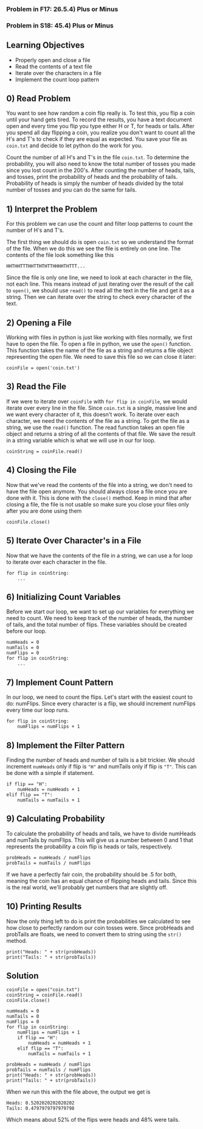 ### Problem in F17: 26.5.4) Plus or Minus
### Problem in S18: 45.4) Plus or Minus 

## Learning Objectives
- Properly open and close a file
- Read the contents of a text file
- Iterate over the characters in a file 
- Implement the count loop pattern

## 0) Read Problem
You want to see how random a coin flip really is. To test this, you flip a coin until your hand gets tired. To record the results, you have a text document open and every time you flip you type either H or T, for heads or tails. After you spend all day flipping a coin, you realize you don't want to count all the H's and T's to check if they are equal as expected. You save your file as `coin.txt` and decide to let python do the work for you. 

Count the number of all H's and T's in the file `coin.txt`. To determine the probability, you will also need to know the total number of tosses you made since you lost count in the 200's. After counting the number of heads, tails, and tosses, print the probability of heads and the probability of tails. Probability of heads is simply the number of heads divided by the total number of tosses and you can do the same for tails. 

<LINK TO COIN.TXT>

## 1) Interpret the Problem
For this problem we can use the count and filter loop patterns to count the number of H's and T's.
	
The first thing we should do is open `coin.txt` so we understand the format of the file. When we do this we see the file is entirely on one line. The contents of the file look something like this 
	
	
	HHTHHTTTHHTTHTHTTHHHHTHTTT...
Since the file is only one line, we need to look at each character in the file, not each line. This means instead of just iterating over the result of the call to `open()`, we should use `read()` to read all the text in the file and get it as a string. Then we can iterate over the string to check every character of the text. 

## 2) Opening a File
Working with files in python is just like working with files normally, we first have to open the file. To open a file in python, we use the `open()` function. This function takes the name of the file as a string and returns a file object representing the open file. We need to save this file so we can close it later:

	coinFile = open('coin.txt')
## 3) Read the File
If we were to iterate over `coinFile` with `for flip in coinFile`, we would iterate over every line in the file. Since `coin.txt` is a single, massive line and we want every character of it, this doesn't work. To iterate over each character, we need the contents of  the file as a string. To get the file as a string, we use the `read()` function. The read function takes an open file object and returns a string of all the contents of that file. We save the result in a string variable which is what we will use in our for loop. 

	coinString = coinFile.read()
## 4) Closing the File
Now that we've read the contents of the file into a string, we don't need to have the file open anymore. You should always close a file once you are done with it. This is done with the `close()` method. Keep in mind that after closing a file, the file is not usable so make sure you close your files only after you are done using them

	coinFile.close()

	
## 5) Iterate Over Character's in a File
Now that we have the contents of the file in a string, we can use a for loop to iterate over each character in the file. 

	for flip in coinString:
		...
## 6) Initializing Count Variables
Before we start our loop, we want to set up our variables for everything we need to count. We need to keep track of the number of heads, the number of tails, and the total number of flips. These variables should be created before our loop.

	numHeads = 0
	numTails = 0 
	numFlips = 0
	for flip in coinString:
		...
## 7) Implement Count Pattern
In our loop, we need to count the flips. Let's start with the easiest count to do: numFlips. Since every character is a flip, we should increment numFlips every time our loop runs. 

	for flip in coinString:
		numFlips = numFlips + 1

## 8) Implement the Filter Pattern
Finding the number of heads and number of tails is a bit trickier. We should increment `numHeads` only if flip is `"H"` and numTails only if flip is `"T"`. This can be done with a simple if statement.

	if flip == "H":
		numHeads = numHeads + 1
	elif flip == "T":
		numTails = numTails + 1
		
## 9) Calculating Probability
To calculate the probability of heads and tails, we have to divide numHeads and numTails by numFlips. This will give us a number between 0 and 1 that represents the probability a coin flip is heads or tails, respectively.

	probHeads = numHeads / numFlips
	probTails = numTails / numFlips
If we have a perfectly fair coin, the probability should be .5 for both, meaning the coin has an equal chance of flipping heads and tails. Since this is the real world, we'll probably get numbers that are slightly off. 

## 10) Printing Results
Now the only thing left to do is print the probabilities we calculated to see how close to perfectly random our coin tosses were. Since probHeads and probTails are floats, we need to convert them to string using the `str()` method. 

	print("Heads: " + str(probHeads))
	print("Tails: " + str(probTails))

## Solution
	coinFile = open("coin.txt")
	coinString = coinFile.read()
	coinFile.close()

	numHeads = 0 
	numTails = 0
	numFlips = 0
	for flip in coinString: 
		numFlips = numFlips + 1
		if flip == "H":
			numHeads = numHeads + 1
		elif flip == "T":
			numTails = numTails + 1
	
	probHeads = numHeads / numFlips
	probTails = numTails / numFlips
	print("Heads: " + str(probHeads))
	print("Tails: " + str(probTails))

When we run this with the file above, the output we get is 

	Heads: 0.5202020202020202
	Tails: 0.4797979797979798
Which means about 52% of the flips were heads and 48% were tails. 
